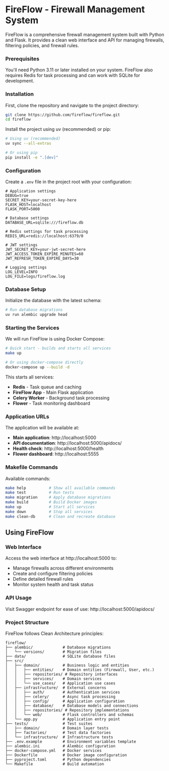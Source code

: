# FireFlow - Firewall Management System

FireFlow is a comprehensive firewall management system built with Python and Flask. It provides a clean web interface and API for managing firewalls, filtering policies, and firewall rules.


### Prerequisites

You'll need Python 3.11 or later installed on your system. FireFlow also requires Redis for task processing and can work with SQLite for development.

### Installation

First, clone the repository and navigate to the project directory:

```bash
git clone https://github.com/fireflow/fireflow.git
cd fireflow
```

Install the project using uv (recommended) or pip:

```bash
# Using uv (recommended)
uv sync --all-extras

# Or using pip
pip install -e ".[dev]"
```

### Configuration

Create a `.env` file in the project root with your configuration:

```env
# Application settings
DEBUG=true
SECRET_KEY=your-secret-key-here
FLASK_HOST=localhost
FLASK_PORT=5000

# Database settings
DATABASE_URL=sqlite:///fireflow.db

# Redis settings for task processing
REDIS_URL=redis://localhost:6379/0

# JWT settings
JWT_SECRET_KEY=your-jwt-secret-here
JWT_ACCESS_TOKEN_EXPIRE_MINUTES=60
JWT_REFRESH_TOKEN_EXPIRE_DAYS=30

# Logging settings
LOG_LEVEL=INFO
LOG_FILE=logs/fireflow.log
```

### Database Setup

Initialize the database with the latest schema:

```bash
# Run database migrations
uv run alembic upgrade head
```

### Starting the Services

We will run FireFlow is using Docker Compose:

```bash
# Quick start - builds and starts all services
make up

# Or using docker-compose directly
docker-compose up --build -d
```

This starts all services:
- **Redis** - Task queue and caching
- **FireFlow App** - Main Flask application  
- **Celery Worker** - Background task processing
- **Flower** - Task monitoring dashboard



### Application URLs

The application will be available at:
- **Main application**: http://localhost:5000
- **API documentation**: http://localhost:5000/apidocs/
- **Health check**: http://localhost:5000/health
- **Flower dashboard**: http://localhost:5555

### Makefile Commands

Available commands:

```bash
make help          # Show all available commands
make test          # Run tests
make migration     # Apply database migrations
make build         # Build Docker images  
make up            # Start all services
make down          # Stop all services
make clean-db      # Clean and recreate database
```

## Using FireFlow

### Web Interface

Access the web interface at http://localhost:5000 to:
- Manage firewalls across different environments
- Create and configure filtering policies
- Define detailed firewall rules
- Monitor system health and task status

### API Usage

Visit Swagger endpoint for ease of use: http://localhost:5000/apidocs/

### Project Structure

FireFlow follows Clean Architecture principles:

```
fireflow/
├── alembic/             # Database migrations
│   └── versions/        # Migration files
├── data/                # SQLite database files
├── src/
│   ├── domain/          # Business logic and entities
│   │   ├── entities/    # Domain entities (Firewall, User, etc.)
│   │   ├── repositories/ # Repository interfaces
│   │   ├── services/    # Domain services
│   │   └── use_cases/   # Application use cases
│   ├── infrastructure/  # External concerns
│   │   ├── auth/        # Authentication services
│   │   ├── celery/      # Async task processing
│   │   ├── config/      # Application configuration
│   │   ├── database/    # Database models and connections
│   │   ├── repositories/ # Repository implementations
│   │   └── web/         # Flask controllers and schemas
│   └── app.py           # Application entry point
├── tests/               # Test suites
│   ├── domain/          # Domain layer tests
│   ├── factories/       # Test data factories
│   └── infrastructure/  # Infrastructure tests
├── .env.example         # Environment variables template
├── alembic.ini          # Alembic configuration
├── docker-compose.yml   # Docker services
├── Dockerfile           # Docker image configuration
├── pyproject.toml       # Python dependencies
└── Makefile             # Build automation
```


